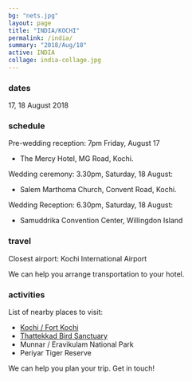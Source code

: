 ```yaml
---
bg: "nets.jpg"
layout: page
title: "INDIA/KOCHI"
permalink: /india/
summary: "2018/Aug/18"
active: INDIA
collage: india-collage.jpg
---
```


<!-- <h3> rsvp </h3> -->

### dates
17, 18 August 2018

### schedule

Pre-wedding reception: 7pm Friday, August 17
- The Mercy Hotel, MG Road, Kochi.

Wedding ceremony: 3.30pm, Saturday, 18 August: 
- Salem Marthoma Church, Convent Road, Kochi.

Wedding Reception: 6.30pm, Saturday, 18 August: 
- Samuddrika Convention Center, Willingdon Island

### travel

Closest airport: Kochi International Airport

We can help you arrange transportation to your hotel.

### activities

List of nearby places to visit:
- [Kochi / Fort Kochi](https://en.wikivoyage.org/wiki/Kochi)
- [Thattekkad Bird Sanctuary](https://en.wikipedia.org/wiki/Thattekad_Bird_Sanctuary)
- Munnar / Eravikulam National Park
- Periyar Tiger Reserve

We can help you plan your trip. Get in touch!
<!-- <h3> lodging </h3> -->

